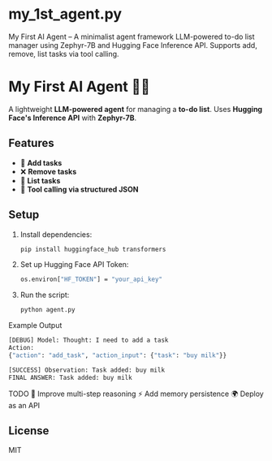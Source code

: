 # my_1st_agent.py
My First AI Agent – A minimalist agent framework LLM-powered to-do list manager using Zephyr-7B and Hugging Face Inference API. Supports add, remove, list tasks via tool calling.

# My First AI Agent 🧠✅  
A lightweight **LLM-powered agent** for managing a **to-do list**. Uses **Hugging Face's Inference API** with **Zephyr-7B**.  

## Features  
- 📝 **Add tasks**  
- ❌ **Remove tasks**  
- 📜 **List tasks**  
- 🎯 **Tool calling via structured JSON**  

## Setup  
1. Install dependencies:  
   ```bash
   pip install huggingface_hub transformers
   
2. Set up Hugging Face API Token:
   ```bash
   os.environ["HF_TOKEN"] = "your_api_key"

3. Run the script:
   ```bash
   python agent.py

Example Output
```bash
[DEBUG] Model: Thought: I need to add a task
Action:
{"action": "add_task", "action_input": {"task": "buy milk"}}

[SUCCESS] Observation: Task added: buy milk
FINAL ANSWER: Task added: buy milk
```

TODO
🔄 Improve multi-step reasoning
⚡ Add memory persistence
🌍 Deploy as an API

## License  
MIT 
